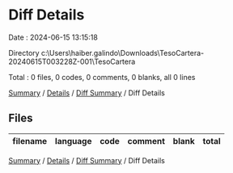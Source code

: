 # Diff Details

Date : 2024-06-15 13:15:18

Directory c:\\Users\\haiber.galindo\\Downloads\\TesoCartera-20240615T003228Z-001\\TesoCartera

Total : 0 files,  0 codes, 0 comments, 0 blanks, all 0 lines

[Summary](results.md) / [Details](details.md) / [Diff Summary](diff.md) / Diff Details

## Files
| filename | language | code | comment | blank | total |
| :--- | :--- | ---: | ---: | ---: | ---: |

[Summary](results.md) / [Details](details.md) / [Diff Summary](diff.md) / Diff Details